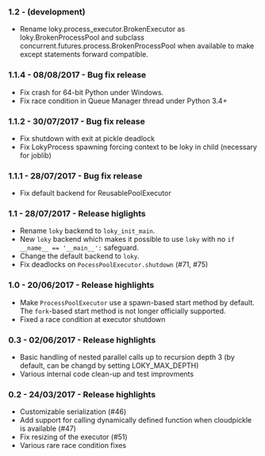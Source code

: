 ### 1.2 - (development)

- Rename loky.process_executor.BrokenExecutor as loky.BrokenProcessPool and
  subclass concurrent.futures.process.BrokenProcessPool when available to make
  except statements forward compatible.


### 1.1.4 - 08/08/2017 - Bug fix release

- Fix crash for 64-bit Python under Windows.
- Fix race condition in Queue Manager thread under Python 3.4+

### 1.1.2 - 30/07/2017 - Bug fix release

- Fix shutdown with exit at pickle deadlock
- Fix LokyProcess spawning forcing context to be loky in child (necessary for joblib)

### 1.1.1 - 28/07/2017 - Bug fix release

- Fix default backend for ReusablePoolExecutor

### 1.1 - 28/07/2017 - Release higlights

- Rename `loky` backend to `loky_init_main`.
- New `loky` backend which makes it possible to use `loky` with no `if __name__ == '__main__':` safeguard.
- Change the default backend to `loky`.
- Fix deadlocks on `PocessPoolExecutor.shutdown` (#71, #75)


### 1.0 - 20/06/2017 - Release highlights

- Make `ProcessPoolExecutor` use a spawn-based start method by default. The
  `fork`-based start method is not longer officially supported.
- Fixed a race condition at executor shutdown


### 0.3 - 02/06/2017 - Release highlights

- Basic handling of nested parallel calls up to recursion depth 3 (by default, can be changd by setting LOKY_MAX_DEPTH)
- Various internal code clean-up and test improvments


### 0.2 - 24/03/2017 - Release highlights

- Customizable serialization (#46)
- Add support for calling dynamically defined function when cloudpickle is available (#47)
- Fix resizing of the executor (#51)
- Various rare race condition fixes

